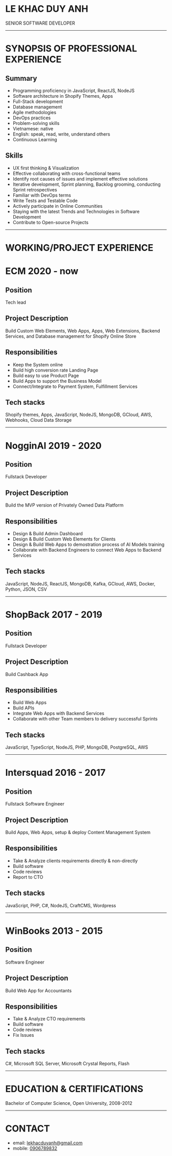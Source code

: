 # LE KHAC DUY ANH
SENIOR SOFTWARE DEVELOPER

--- 
# SYNOPSIS OF PROFESSIONAL EXPERIENCE
## Summary
- Programming proficiency in JavaScript, ReactJS, NodeJS
- Software architecture in Shopify Themes, Apps
- Full-Stack development
- Database management
- Agile methodologies
- DevOps practices
- Problem-solving skills
- Vietnamese: native
- English: speak, read, write, understand others
- Continuous Learning

## Skills
- UX first thinking & Visualization
- Effective collaborating with cross-functional teams
- Identify root causes of issues and implement effective solutions
- Iterative development, Sprint planning, Backlog grooming, conducting Sprint retrospectives
- Familiar with DevOps terms
- Write Tests and Testable Code
- Actively participate in Online Communities
- Staying with the latest Trends and Technologies in Software Development 
- Contribute to Open-source Projects

---
# WORKING/PROJECT EXPERIENCE

# ECM 2020 - now
## Position
Tech lead

## Project Description
Build Custom Web Elements, Web Apps, Apps, Web Extensions, Backend Services, and Database management for Shopify Online Store

## Responsibilities
- Keep the System online
- Build high conversion rate Landing Page
- Build easy to use Product Page
- Build Apps to support the Business Model
- Connect/Integrate to Payment System, Fulfillment Services

## Tech stacks
Shopify themes, Apps, JavaScript, NodeJS, MongoDB, GCloud, AWS, Webhooks, Cloud Data Storage

---
# NogginAI 2019 - 2020
## Position
Fullstack Developer

## Project Description
Build the MVP version of Privately Owned Data Platform 

## Responsibilities
- Design & Build Admin Dashboard
- Design & Build Custom Web Elements for Clients
- Design & Build Web Apps to demostration process of AI Models training
- Collaborate with Backend Engineers to connect Web Apps to Backend Services

## Tech stacks
JavaScript, NodeJS, ReactJS, MongoDB, Kafka, GCloud, AWS, Docker, Python, JSON, CSV

---
# ShopBack 2017 - 2019
## Position
Fullstack Developer

## Project Description
Build Cashback App

## Responsibilities
- Build Web Apps
- Build APIs
- Integrate Web Apps with Backend Services
- Collaborate with other Team members to delivery successful Sprints

## Tech stacks
JavaScript, TypeScript, NodeJS, PHP, MongoDB, PostgreSQL, AWS

---
# Intersquad 2016 - 2017
## Position
Fullstack Software Engineer

## Project Description
Build Apps, Web Apps, setup & deploy Content Management System

## Responsibilities
- Take & Analyze clients requirements directly & non-directly
- Build software
- Code reviews
- Report to CTO

## Tech stacks
JavaScript, PHP, C#, NodeJS, CraftCMS, Wordpress

---
#  WinBooks 2013 - 2015
## Position
Software Engineer

## Project Description
Build Web App for Accountants

## Responsibilities
- Take & Analyze CTO requirements
- Build software
- Code reviews
- Fix Issues

## Tech stacks
C#, Microsoft SQL Server, Microsoft Crystal Reports, Flash

---
# EDUCATION & CERTIFICATIONS
Bachelor of Computer Science, Open University, 2008-2012

---
# CONTACT
- email: [lekhacduyanh@gmail.com](mailto:lekhacduyanh@gmail.com)
- mobile: [0906789832](tel:+84906789832)
